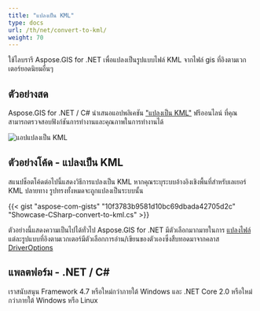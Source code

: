 ```yaml
---
title: "แปลงเป็น KML"
type: docs
url: /th/net/convert-to-kml/
weight: 70
---
```


ใช้ไลบรารี Aspose.GIS for .NET เพื่อแปลงเป็นรูปแบบไฟล์ KML จากไฟล์ gis ที่อิงตามเวกเตอร์ยอดนิยมอื่นๆ

## **ตัวอย่างสด**

Aspose.GIS for .NET / C# นำเสนอแอปพลิเคชัน ["แปลงเป็น KML"](https://products.aspose.app/gis/conversion/convert-to-kml) ฟรีออนไลน์ ที่คุณสามารถตรวจสอบฟังก์ชันการทำงานและคุณภาพในการทำงานได้

![ แอปแปลงเป็น KML](conversion.png)

## **ตัวอย่างโค้ด - แปลงเป็น KML**

สแนปช็อตโค้ดต่อไปนี้แสดงวิธีการแปลงเป็น KML หากคุณระบุระบบอ้างอิงเชิงพื้นที่สำหรับเลเยอร์ KML ปลายทาง รูปทรงทั้งหมดจะถูกแปลงเป็นระบบนั้น

{{< gist "aspose-com-gists" "10f3783b9581d10bc69dbada42705d2c" "Showcase-CSharp-convert-to-kml.cs" >}}

ตัวอย่างนี้แสดงความเป็นไปได้ทั่วไป Aspose.GIS for .NET มีตัวเลือกมากมายในการ [แปลงไฟล์](https://docs.aspose.com/gis/net/vector-layers/) แต่ละรูปแบบที่อิงตามเวกเตอร์มีตัวเลือกการอ่าน/เขียนของตัวเองซึ่งสืบทอดมาจากคลาส [DriverOptions](https://reference.aspose.com/gis/net/aspose.gis/driveroptions)

## **แพลตฟอร์ม - .NET / C#**

เราสนับสนุน Framework 4.7 หรือใหม่กว่าภายใต้ Windows และ .NET Core 2.0 หรือใหม่กว่าภายใต้ Windows หรือ Linux
